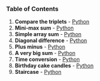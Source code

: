 ### Table of Contents
1. __Compare the triplets__ - [Python](Compare%20the%20Triplets.py)
1. __Mini-max sum__ - [Python](Mini-Max%20Sum.py)
1. __Simple array sum__ - [Python](Simple%20Array%20Sum.py)
1. __Diagonal difference__ - [Python](Diagonal%20Difference.py)
1. __Plus minus__ - [Python](Plus%20Minus.py)
1. __A very big sum__ - [Python](A%20Very%20Big%20Sum.py)
1. __Time conversion__ - [Python](Time%20Conversion.py)
1. __Birthday cake candles__ - [Python](Birthday%20Cake%20Candles.py)
1. __Staircase__ - [Python](Staircase.py)
